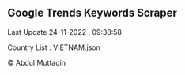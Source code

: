

## Google Trends Keywords Scraper 
 
Last Update 24-11-2022 , 09:38:58

Country List :
VIETNAM.json



© Abdul Muttaqin 
